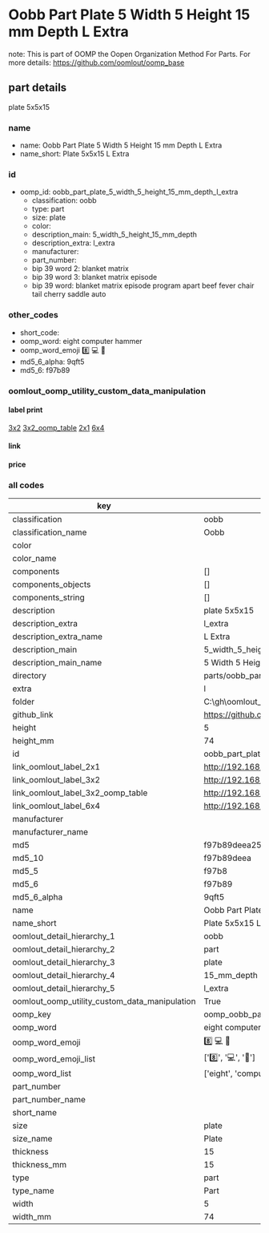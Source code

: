 # Oobb Part Plate 5 Width 5 Height 15 mm Depth L Extra  

note: This is part of OOMP the Oopen Organization Method For Parts. For more details: https://github.com/oomlout/oomp_base

##  part details
  



plate 5x5x15



### name
* name: Oobb Part Plate 5 Width 5 Height 15 mm Depth L Extra
* name_short: Plate 5x5x15 L Extra
### id
* oomp_id: oobb_part_plate_5_width_5_height_15_mm_depth_l_extra
  * classification: oobb
  * type: part
  * size: plate
  * color: 
  * description_main: 5_width_5_height_15_mm_depth
  * description_extra: l_extra
  * manufacturer: 
  * part_number: 
  * bip 39 word 2: blanket matrix
  * bip 39 word 3: blanket matrix episode
  * bip 39 word: blanket matrix episode program apart beef fever chair tail cherry saddle auto

### other_codes
* short_code: 
* oomp_word: eight computer hammer
* oomp_word_emoji :eight: :computer: :hammer:
* md5_6_alpha: 9qft5
* md5_6: f97b89






### oomlout_oomp_utility_custom_data_manipulation
#### label print
[3x2](http://192.168.1.245:1112/?label=oomp%209qft5)
[3x2_oomp_table](http://192.168.1.108:1112/?label=oomp%209qft5)
[2x1](http://192.168.1.242:1112/?label=oomp%209qft5)
[6x4](http://192.168.1.55:1112/?label=oomp%209qft5)    

#### link

                              

#### price







### all codes 
| key | value |  
| --- | --- |  
| classification | oobb |  
| classification_name | Oobb |  
| color |  |  
| color_name |  |  
| components | [] |  
| components_objects | [] |  
| components_string | [] |  
| description | plate 5x5x15 |  
| description_extra | l_extra |  
| description_extra_name | L Extra |  
| description_main | 5_width_5_height_15_mm_depth |  
| description_main_name | 5 Width 5 Height 15 mm Depth |  
| directory | parts/oobb_part_plate_5_width_5_height_15_mm_depth_l_extra |  
| extra | l |  
| folder | C:\gh\oomlout_oobb_version_4_generated_parts\things\oobb_part_plate_5_width_5_height_15_mm_depth_l_extra |  
| github_link | https://github.com/oomlout/oomlout_oomp_part_src/tree/main/parts/oobb_part_plate_5_width_5_height_15_mm_depth_l_extra |  
| height | 5 |  
| height_mm | 74 |  
| id | oobb_part_plate_5_width_5_height_15_mm_depth_l_extra |  
| link_oomlout_label_2x1 | http://192.168.1.242:1112/?label=oomp%209qft5 |  
| link_oomlout_label_3x2 | http://192.168.1.245:1112/?label=oomp%209qft5 |  
| link_oomlout_label_3x2_oomp_table | http://192.168.1.108:1112/?label=oomp%209qft5 |  
| link_oomlout_label_6x4 | http://192.168.1.55:1112/?label=oomp%209qft5 |  
| manufacturer |  |  
| manufacturer_name |  |  
| md5 | f97b89deea25caac50052abe97e248ba |  
| md5_10 | f97b89deea |  
| md5_5 | f97b8 |  
| md5_6 | f97b89 |  
| md5_6_alpha | 9qft5 |  
| name | Oobb Part Plate 5 Width 5 Height 15 mm Depth L Extra |  
| name_short | Plate 5x5x15 L Extra |  
| oomlout_detail_hierarchy_1 | oobb |  
| oomlout_detail_hierarchy_2 | part |  
| oomlout_detail_hierarchy_3 | plate |  
| oomlout_detail_hierarchy_4 | 15_mm_depth |  
| oomlout_detail_hierarchy_5 | l_extra |  
| oomlout_oomp_utility_custom_data_manipulation | True |  
| oomp_key | oomp_oobb_part_plate_5_width_5_height_15_mm_depth_l_extra |  
| oomp_word | eight computer hammer |  
| oomp_word_emoji | :eight: :computer: :hammer: |  
| oomp_word_emoji_list | [':eight:', ':computer:', ':hammer:'] |  
| oomp_word_list | ['eight', 'computer', 'hammer'] |  
| part_number |  |  
| part_number_name |  |  
| short_name |  |  
| size | plate |  
| size_name | Plate |  
| thickness | 15 |  
| thickness_mm | 15 |  
| type | part |  
| type_name | Part |  
| width | 5 |  
| width_mm | 74 |  
